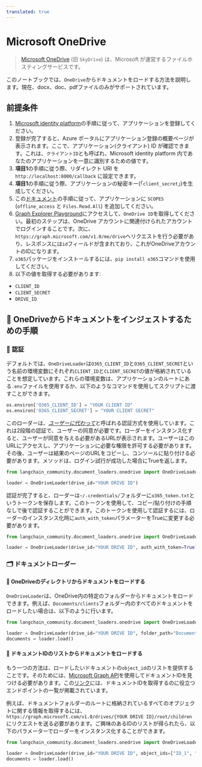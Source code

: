 ```yaml
---
translated: true
---
```


# Microsoft OneDrive

>[Microsoft OneDrive](https://en.wikipedia.org/wiki/OneDrive) (旧 `SkyDrive`) は、Microsoft が運営するファイルホスティングサービスです。

このノートブックでは、`OneDrive`からドキュメントをロードする方法を説明します。現在、docx、doc、pdfファイルのみがサポートされています。

## 前提条件

1. [Microsoft identity platform](https://learn.microsoft.com/en-us/azure/active-directory/develop/quickstart-register-app)の手順に従って、アプリケーションを登録してください。
2. 登録が完了すると、Azure ポータルにアプリケーション登録の概要ページが表示されます。ここで、アプリケーション(クライアント) ID が確認できます。これは、`クライアントID`とも呼ばれ、Microsoft identity platform 内であなたのアプリケーションを一意に識別するための値です。
3. **項目1**の手順に従う際、リダイレクト URI を `http://localhost:8000/callback` に設定できます。
4. **項目1**の手順に従う際、アプリケーションの秘密キー(「`client_secret`」)を生成してください。
5. この[ドキュメント](https://learn.microsoft.com/en-us/azure/active-directory/develop/quickstart-configure-app-expose-web-apis#add-a-scope)の手順に従って、アプリケーションに `SCOPES` (`offline_access` と `Files.Read.All`) を追加してください。
6. [Graph Explorer Playground](https://developer.microsoft.com/en-us/graph/graph-explorer)にアクセスして、`OneDrive ID`を取得してください。最初のステップは、OneDrive アカウントに関連付けられたアカウントでログインすることです。次に、`https://graph.microsoft.com/v1.0/me/drive`へリクエストを行う必要があり、レスポンスには`id`フィールドが含まれており、これがOneDriveアカウントのIDになります。
7. `o365`パッケージをインストールするには、`pip install o365`コマンドを使用してください。
8. 以下の値を取得する必要があります:
- `CLIENT_ID`
- `CLIENT_SECRET`
- `DRIVE_ID`

## 🧑 OneDriveからドキュメントをインジェストするための手順

### 🔑 認証

デフォルトでは、`OneDriveLoader`は`O365_CLIENT_ID`と`O365_CLIENT_SECRET`という名前の環境変数にそれぞれ`CLIENT_ID`と`CLIENT_SECRET`の値が格納されていることを想定しています。これらの環境変数は、アプリケーションのルートにある`.env`ファイルを使用するか、以下のようなコマンドを使用してスクリプトに渡すことができます。

```python
os.environ['O365_CLIENT_ID'] = "YOUR CLIENT ID"
os.environ['O365_CLIENT_SECRET'] = "YOUR CLIENT SECRET"
```

このローダーは、[*ユーザーに代わって*](https://learn.microsoft.com/en-us/graph/auth-v2-user?context=graph%2Fapi%2F1.0&view=graph-rest-1.0)と呼ばれる認証方式を使用しています。これは2段階の認証で、ユーザーの同意が必要です。ローダーをインスタンス化すると、ユーザーが同意を与える必要があるURLが表示されます。ユーザーはこのURLにアクセスし、アプリケーションに必要な権限を許可する必要があります。その後、ユーザーは結果のページのURLをコピーし、コンソールに貼り付ける必要があります。メソッドは、ログイン試行が成功した場合にTrueを返します。

```python
from langchain_community.document_loaders.onedrive import OneDriveLoader

loader = OneDriveLoader(drive_id="YOUR DRIVE ID")
```

認証が完了すると、ローダーは`~/.credentials/`フォルダーに`o365_token.txt`というトークンを保存します。このトークンを使用して、コピー/貼り付けの手順なしで後で認証することができます。このトークンを使用して認証するには、ローダーのインスタンス化時に`auth_with_token`パラメーターをTrueに変更する必要があります。

```python
from langchain_community.document_loaders.onedrive import OneDriveLoader

loader = OneDriveLoader(drive_id="YOUR DRIVE ID", auth_with_token=True)
```

### 🗂️ ドキュメントローダー

#### 📑 OneDriveのディレクトリからドキュメントをロードする

`OneDriveLoader`は、OneDrive内の特定のフォルダーからドキュメントをロードできます。例えば、`Documents/clients`フォルダー内のすべてのドキュメントをロードしたい場合は、以下のように行います。

```python
from langchain_community.document_loaders.onedrive import OneDriveLoader

loader = OneDriveLoader(drive_id="YOUR DRIVE ID", folder_path="Documents/clients", auth_with_token=True)
documents = loader.load()
```

#### 📑 ドキュメントIDのリストからドキュメントをロードする

もう一つの方法は、ロードしたいドキュメントの`object_id`のリストを提供することです。そのためには、[Microsoft Graph API](https://developer.microsoft.com/en-us/graph/graph-explorer)を使用してドキュメントIDを見つける必要があります。この[リンク](https://learn.microsoft.com/en-us/graph/api/resources/onedrive?view=graph-rest-1.0#commonly-accessed-resources)には、ドキュメントIDを取得するのに役立つエンドポイントの一覧が掲載されています。

例えば、ドキュメントフォルダーのルートに格納されているすべてのオブジェクトに関する情報を取得するには、`https://graph.microsoft.com/v1.0/drives/{YOUR DRIVE ID}/root/children`にリクエストを送る必要があります。ご興味のあるIDのリストが得られたら、以下のパラメーターでローダーをインスタンス化することができます。

```python
from langchain_community.document_loaders.onedrive import OneDriveLoader

loader = OneDriveLoader(drive_id="YOUR DRIVE ID", object_ids=["ID_1", "ID_2"], auth_with_token=True)
documents = loader.load()
```
